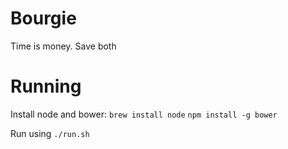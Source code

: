 # Bourgie
Time is money. Save both

# Running

Install node and bower:
`brew install node`
`npm install -g bower`

Run using `./run.sh`
